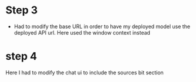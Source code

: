 
# Step 3
- Had to modify the base URL in order to have my deployed model use the deployed API url. Here used the window context instead

# step 4
Here I had to modify the chat ui to include the sources bit section